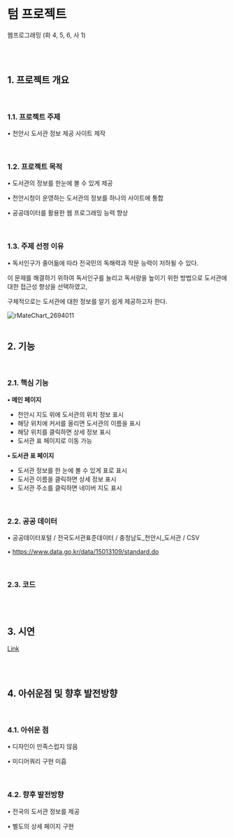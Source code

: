 #  텀 프로젝트
웹프로그래밍 (화 4, 5, 6, 사 1)

<br><br>

## 1. 프로젝트 개요

<br>

### 1.1. 프로젝트 주제
• 천안시 도서관 정보 제공 사이트 제작

<br>

### 1.2. 프로젝트 목적
• 도서관의 정보를 한눈에 볼 수 있게 제공

• 천안시청이 운영하는 도서관의 정보를 하나의 사이트에 통합

• 공공데이터를 활용한 웹 프로그래밍 능력 향상

<br>

### 1.3. 주제 선정 이유
• 독서인구가 줄어듦에 따라 전국민의 독해력과 작문 능력이 저하될 수 있다. 

이 문제를 해결하기 위하여 독서인구를 늘리고 독서량을 높이기 위한 방법으로 도서관에 대한 접근성 향상을 선택하였고, 

구체적으로는 도서관에 대한 정보를 알기 쉽게 제공하고자 한다.

![rMateChart_2694011](https://user-images.githubusercontent.com/61152284/173236462-3b1ea940-d86f-4c1e-ad9b-965ef49ab7e7.png)
<br><br>

## 2. 기능

<br>

### 2.1. 핵심 기능

<b>• 메인 페이지</b>
 - 천안시 지도 위에 도서관의 위치 정보 표시
 - 해당 위치에 커서를 올리면 도서관의 이름을 표시
 - 해당 위치를 클릭하면 상세 정보 표시
 - 도서관 표 페이지로 이동 가능

<b>• 도서관 표 페이지</b>

 - 도서관 정보를 한 눈에 볼 수 있게 표로 표시
 - 도서관 이름을 클릭하면 상세 정보 표시
 - 도서관 주소를 클릭하면 네이버 지도 표시

<br>

### 2.2. 공공 데이터

• 공공데이터포털 / 전국도서관표준데이터 / 충청남도_천안시_도서관 / CSV

• https://www.data.go.kr/data/15013109/standard.do

<br>

### 2.3. 코드

<br><br>

## 3. 시연

<a href="https://seang-g.github.io/Cheonan_Library/">Link</a>

<br><br>

## 4. 아쉬운점 및 향후 발전방향

<br>

### 4.1. 아쉬운 점

• 디자인이 만족스럽지 않음

• 미디어쿼리 구현 미흡

<br>

### 4.2. 향후 발전방향

• 전국의 도서관 정보를 제공

• 별도의 상세 페이지 구현
